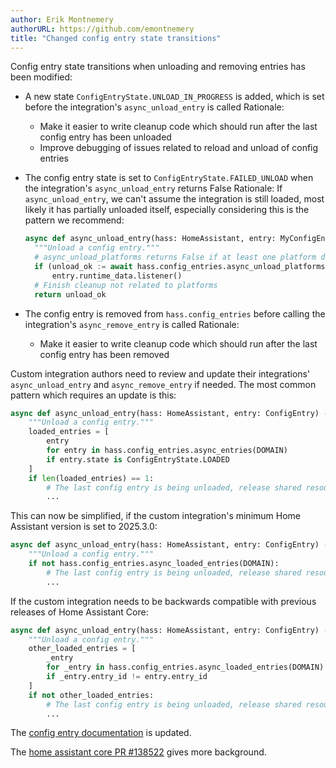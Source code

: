 ```yaml
---
author: Erik Montnemery
authorURL: https://github.com/emontnemery
title: "Changed config entry state transitions"
---
```


Config entry state transitions when unloading and removing entries has been modified:

- A new state `ConfigEntryState.UNLOAD_IN_PROGRESS` is added, which is set before the integration's `async_unload_entry` is called
  Rationale:
    - Make it easier to write cleanup code which should run after the last config entry has been unloaded
    - Improve debugging of issues related to reload and unload of config entries

- The config entry state is set to `ConfigEntryState.FAILED_UNLOAD` when the integration's `async_unload_entry` returns False
  Rationale: If `async_unload_entry`, we can't assume the integration is still loaded, most likely it has partially unloaded itself, especially considering this is the pattern we recommend:
  ```py
  async def async_unload_entry(hass: HomeAssistant, entry: MyConfigEntry) -> bool:
    """Unload a config entry."""
    # async_unload_platforms returns False if at least one platform did not unload
    if (unload_ok := await hass.config_entries.async_unload_platforms(entry, PLATFORMS)):
        entry.runtime_data.listener()
    # Finish cleanup not related to platforms
    return unload_ok
    ```

- The config entry is removed from `hass.config_entries` before calling the integration's `async_remove_entry` is called
  Rationale:
    - Make it easier to write cleanup code which should run after the last config entry has been removed

Custom integration authors need to review and update their integrations' `async_unload_entry` and `async_remove_entry` if needed.
The most common pattern which requires an update is this:

```python
async def async_unload_entry(hass: HomeAssistant, entry: ConfigEntry) -> bool:
    """Unload a config entry."""
    loaded_entries = [
        entry
        for entry in hass.config_entries.async_entries(DOMAIN)
        if entry.state is ConfigEntryState.LOADED
    ]
    if len(loaded_entries) == 1:
        # The last config entry is being unloaded, release shared resources, unregister services etc.
        ...
```

This can now be simplified, if the custom integration's minimum Home Assistant version is set to 2025.3.0:
```python
async def async_unload_entry(hass: HomeAssistant, entry: ConfigEntry) -> bool:
    """Unload a config entry."""
    if not hass.config_entries.async_loaded_entries(DOMAIN):
        # The last config entry is being unloaded, release shared resources, unregister services etc.
        ...
```


If the custom integration needs to be backwards compatible with previous releases of Home Assistant Core:
```python
async def async_unload_entry(hass: HomeAssistant, entry: ConfigEntry) -> bool:
    """Unload a config entry."""
    other_loaded_entries = [
        _entry
        for _entry in hass.config_entries.async_loaded_entries(DOMAIN)
        if _entry.entry_id != entry.entry_id
    ]
    if not other_loaded_entries:
        # The last config entry is being unloaded, release shared resources, unregister services etc.
        ...
```

The [config entry documentation](/docs/config_entries_index) is updated.

The [home assistant core PR #138522](https://github.com/home-assistant/core/pull/138522) gives more background.
